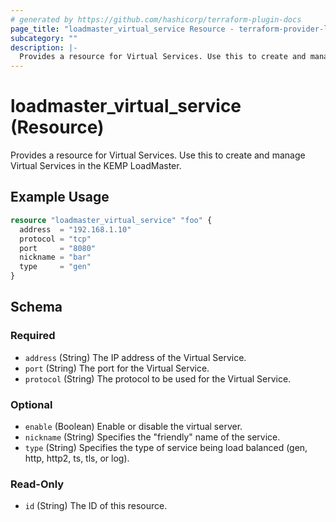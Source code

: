 ```yaml
---
# generated by https://github.com/hashicorp/terraform-plugin-docs
page_title: "loadmaster_virtual_service Resource - terraform-provider-loadmaster"
subcategory: ""
description: |-
  Provides a resource for Virtual Services. Use this to create and manage Virtual Services in the KEMP LoadMaster.
---
```


# loadmaster_virtual_service (Resource)

Provides a resource for Virtual Services. Use this to create and manage Virtual Services in the KEMP LoadMaster.

## Example Usage

```terraform
resource "loadmaster_virtual_service" "foo" {
  address  = "192.168.1.10"
  protocol = "tcp"
  port     = "8080"
  nickname = "bar"
  type     = "gen"
}
```

<!-- schema generated by tfplugindocs -->
## Schema

### Required

- `address` (String) The IP address of the Virtual Service.
- `port` (String) The port for the Virtual Service.
- `protocol` (String) The protocol to be used for the Virtual Service.

### Optional

- `enable` (Boolean) Enable or disable the virtual server.
- `nickname` (String) Specifies the "friendly" name of the service.
- `type` (String) Specifies the type of service being load balanced (gen, http, http2, ts, tls, or log).

### Read-Only

- `id` (String) The ID of this resource.
